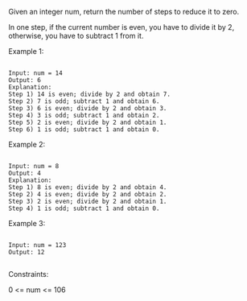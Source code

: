 Given an integer num, return the number of steps to reduce it to zero.

In one step, if the current number is even, you have to divide it by 2, otherwise, you have to subtract 1 from it.

Example 1:

<code>
Input: num = 14
Output: 6
Explanation: 
Step 1) 14 is even; divide by 2 and obtain 7. 
Step 2) 7 is odd; subtract 1 and obtain 6.
Step 3) 6 is even; divide by 2 and obtain 3. 
Step 4) 3 is odd; subtract 1 and obtain 2. 
Step 5) 2 is even; divide by 2 and obtain 1. 
Step 6) 1 is odd; subtract 1 and obtain 0.
</code>

Example 2:

<code>
Input: num = 8
Output: 4
Explanation: 
Step 1) 8 is even; divide by 2 and obtain 4. 
Step 2) 4 is even; divide by 2 and obtain 2. 
Step 3) 2 is even; divide by 2 and obtain 1. 
Step 4) 1 is odd; subtract 1 and obtain 0.
</code>

Example 3:

<code>
Input: num = 123
Output: 12
 </code>

Constraints:

0 <= num <= 106